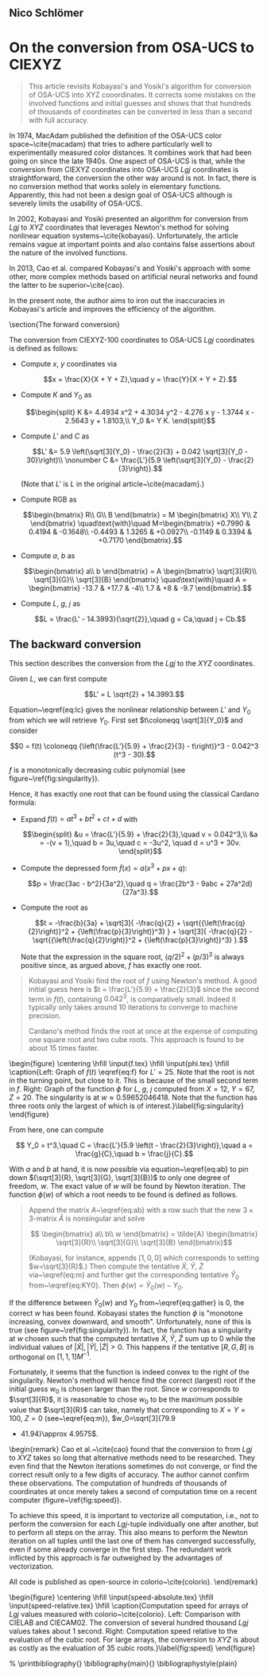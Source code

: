 ## Nico Schlömer
# On the conversion from OSA-UCS to CIEXYZ

> This article revisits Kobayasi's and Yosiki's algorithm for conversion of OSA-UCS into
> XYZ cooordinates. It corrects some mistakes on the involved functions and initial
> guesses and shows that that hundreds of thousands of coordinates can be converted in
> less than a second with full accuracy.

In 1974, MacAdam published the definition of the OSA-UCS color space~\cite{macadam} that
tries to adhere particularly well to experimentally measured color distances. It
combines work that had been going on since the late 1940s. One aspect of OSA-UCS is
that, while the conversion from CIEXYZ coordinates into OSA-UCS $`Lgj`$ coordinates is
straightforward, the conversion the other way around is not. In fact, there is no
conversion method that works solely in elementary functions. Apparently, this had not
been a design goal of OSA-UCS although is severely limits the usability of OSA-UCS.

In 2002, Kobayasi and Yosiki presented an algorithm for conversion from $`Lgj`$ to
$`XYZ`$ coordinates that leverages Newton's method for solving nonlinear equation
systems~\cite{kobayasi}. Unfortunately, the article remains vague at important points
and also contains false assertions about the nature of the involved functions.

In 2013, Cao et al. compared Kobayasi's and Yosiki's approach with some other, more
complex methods based on artificial neural networks and found the latter to be
superior~\cite{cao}.

In the present note, the author aims to iron out the inaccuracies in Kobayasi's article
and improves the efficiency of the algorithm.

\section{The forward conversion}

The conversion from CIEXYZ-100 coordinates to OSA-UCS $`Lgj`$ coordinates is defined as
follows:

* Compute $`x`$, $`y`$ coordinates via
  ```math
  x = \frac{X}{X + Y + Z},\quad y = \frac{Y}{X + Y + Z}.
  ```
* Compute $`K`$ and $`Y_0`$ as
  ```math
  \begin{split}
    K &= 4.4934 x^2 + 4.3034 y^2 - 4.276 x y - 1.3744 x - 2.5643 y + 1.8103,\\
    Y_0 &= Y K.
  \end{split}
  ```
* Compute $`L'`$ and $`C`$ as
  ```math
  L' &= 5.9 \left(\sqrt[3]{Y_0} - \frac{2}{3} + 0.042 \sqrt[3]{Y_0 - 30}\right)\\
  \nonumber
  C &= \frac{L'}{5.9 \left(\sqrt[3]{Y_0} - \frac{2}{3}\right)}.
  ```
  (Note that $`L'`$ is $`L`$ in the original article~\cite{macadam}.)

* Compute RGB as
  ```math
  \begin{bmatrix}
    R\\
    G\\
    B
  \end{bmatrix}
  =
  M
  \begin{bmatrix}
    X\\
    Y\\
    Z
  \end{bmatrix}
  \quad\text{with}\quad
  M=\begin{bmatrix}
    +0.7990 & 0.4194 & -0.1648\\
    -0.4493 & 1.3265 & +0.0927\\
    -0.1149 & 0.3394 & +0.7170
  \end{bmatrix}.
  ```

* Compute $`a`$, $`b`$ as
  ```math
  \begin{bmatrix}
    a\\
    b
  \end{bmatrix}
  =
  A
  \begin{bmatrix}
    \sqrt[3]{R}\\
    \sqrt[3]{G}\\
    \sqrt[3]{B}
  \end{bmatrix}
  \quad\text{with}\quad
  A = \begin{bmatrix}
    -13.7 & +17.7 & -4\\
    1.7 & +8 & -9.7
  \end{bmatrix}.
  ```

* Compute $`L`$, $`g`$, $`j`$ as
  ```math
  L = \frac{L' - 14.3993}{\sqrt{2}},\quad g = Ca,\quad j = Cb.
  ```

## The backward conversion

This section describes the conversion from the  $`Lgj`$ to the $`XYZ`$ coordinates.

Given $`L`$, we can first compute
```math
L' = L \sqrt{2} + 14.3993.
```
Equation~\eqref{eq:lc} gives the nonlinear relationship between $`L'`$ and $`Y_0`$ from
which we will retrieve $`Y_0`$. First set $`t\coloneqq \sqrt[3]{Y_0}`$ and consider
```math
0 = f(t) \coloneqq {\left(\frac{L'}{5.9} + \frac{2}{3} - t\right)}^3 - 0.042^3 (t^3 - 30).
```
$`f`$ is a monotonically decreasing cubic polynomial (see figure~\ref{fig:singularity}).

Hence, it has exactly one root that can be found using the classical Cardano formula:

* Expand $`f(t) = at^3 + bt^2 + ct + d`$ with
  ```math
  \begin{split}
    &u = \frac{L'}{5.9} + \frac{2}{3},\quad v = 0.042^3,\\
    &a = -(v + 1),\quad  b = 3u,\quad  c = -3u^2, \quad d = u^3 + 30v.
  \end{split}
  ```

* Compute the depressed form $`\tilde{f}(x)=a(x^3 + px + q)`$:
  ```math
  p = \frac{3ac - b^2}{3a^2},\quad q = \frac{2b^3 - 9abc + 27a^2d}{27a^3}.
  ```

* Compute the root as
  ```math
  t = -\frac{b}{3a} + \sqrt[3]{
    -\frac{q}{2} + \sqrt{{\left(\frac{q}{2}\right)}^2 + {\left(\frac{p}{3}\right)}^3}
  }
  + \sqrt[3]{
    -\frac{q}{2} - \sqrt{{\left(\frac{q}{2}\right)}^2 + {\left(\frac{p}{3}\right)}^3}
  }.
  ```
  Note that the expression in the square root, $`{\left(q/2\right)}^2 +
  {\left(p/3\right)}^3`$ is always positive since, as argued above, $f$ has
  exactly one root.

> Kobayasi and Yosiki find the root of $`f`$ using Newton's method.  A good initial
> guess here is $`t = \frac{L'}{5.9} + \frac{2}{3}`$ since the second term in $`f(t)`$,
> containing $`0.042^3`$, is comparatively small. Indeed it typically only takes around
> 10 iterations to converge to machine precision.
>
> Cardano's method finds the root at once at the expense of computing one square root
> and two cube roots. This approach is found to be about 15 times faster.

\begin{figure}
  \centering
  \hfill
  \input{f.tex}
  \hfill
  \input{phi.tex}
  \hfill
  \caption{Left: Graph of $f(t)$ \eqref{eq:f} for $L'=25$. Note that the root is not in
  the turning point, but close to it. This is because of the small second term in $f$.
  Right: Graph of the function $\phi$ for $L$, $g$, $j$ computed from $X=12$, $Y=67$,
  $Z=20$. The singularity is at $w\approx 0.59652046418$.  Note that the function has
  three roots only the largest of which is of interest.}\label{fig:singularity}
\end{figure}

From here, one can compute
```math
  Y_0 = t^3,\quad
  C = \frac{L'}{5.9 \left(t - \frac{2}{3}\right)},\quad
  a = \frac{g}{C},\quad
  b = \frac{j}{C}.
```
With $`a`$ and $`b`$ at hand, it is now possible via equation~\eqref{eq:ab} to pin down
$`(\sqrt[3]{R}, \sqrt[3]{G}, \sqrt[3]{B})`$ to only one degree of freedom, $`w`$.
The exact value of $`w`$ will be found by Newton iteration. The function $`\phi(w)`$
of which a root needs to be found is defined as follows.

> Append the matrix $`A`$~\eqref{eq:ab} with a row such that the new $`3\times3`$-matrix
> $`\tilde{A}`$ is nonsingular and solve
> ```math
>   \begin{bmatrix}
>     a\\
>     b\\
>     w
>   \end{bmatrix}
>   =
>   \tilde{A}
>   \begin{bmatrix}
>     \sqrt[3]{R}\\
>     \sqrt[3]{G}\\
>     \sqrt[3]{B}
>   \end{bmatrix}
> ```
> (Kobayasi, for instance, appends $`[1, 0, 0]`$ which corresponds to setting
> $`w=\sqrt[3]{R}`$.) Then compute the tentative $`\tilde{X}`$, $`\tilde{Y}`$, $`\tilde{Z}`$
> via~\eqref{eq:m} and further get the corresponding tentative $`\tilde{Y}_0`$
> from~\eqref{eq:KY0}. Then $`\phi(w) = \tilde{Y}_0(w) - Y_0`$.

If the difference between $`\tilde{Y}_0(w)`$ and $`Y_0`$ from~\eqref{eq:gather} is 0,
the correct $`w`$ has been found.  Kobayasi states the function $`\phi`$ is "monotone
increasing, convex downward, and smooth". Unfortunately, none of this is true (see
figure~\ref{fig:singularity}). In fact, the function has a singularity at $`w`$ chosen
such that the computed tentative $`\tilde{X}`$, $`\tilde{Y}`$, $`\tilde{Z}`$ sum up to 0
while the individual values of $`|\tilde{X}|, |\tilde{Y}|, |\tilde{Z}| > 0`$. This
happens if the tentative $`[R, G, B]`$ is orthogonal on $`[1,1,1] M^{-1}`$.

Fortunately, it seems that the function is indeed convex to the right of the
singularity.  Newton's method will hence find the correct (largest) root if the initial
guess $`w_0`$ is chosen larger than the root. Since $w$ corresponds to $\sqrt[3]{R}$, it
is reasonable to chose $w_0$ to be the maximum possible value that $\sqrt[3]{R}$ can
take, namely that corresponding to $X=Y=100$, $Z=0$ (see~\eqref{eq:m}), $w_0=\sqrt[3]{79.9
+ 41.94}\approx 4.9575$.

\begin{remark}
  Cao et al.~\cite{cao} found that the conversion to from $Lgj$ to $XYZ$ takes so long
  that alternative methods need to be researched. They even find that the Newton
  iterations sometimes do not converge, or find the correct result only to a few digits
  of accuracy.  The author cannot confirm these observations. The computation of
  hundreds of thousands of coordinates at once merely takes a second of computation time
  on a recent computer (figure~\ref{fig:speed}).

  To achieve this speed, it is important to vectorize all computation, i.e., not to
  perform the conversion for each $Lgj$-tuple individually one after another, but to
  perform all steps on the array. This also means to perform the Newton iteration on all
  tuples until the last one of them has converged successfully, even if some already
  converge in the first step. The redundant work inflicted by this approach is far
  outweighed by the advantages of vectorization.

  All code is published as open-source in colorio~\cite{colorio}.
\end{remark}

\begin{figure}
  \centering
  \hfill
  \input{speed-absolute.tex}
  \hfill
  \input{speed-relative.tex}
  \hfill
  \caption{Computation speed for arrays of $Lgj$ values measured with
  colorio~\cite{colorio}. Left: Comparison with CIELAB and CIECAM02.
  The conversion of several hundred thousand $Lgj$ values takes about 1 second. Right:
  Computation speed relative to the evaluation of the cubic root. For large arrays, the
  conversion to $XYZ$ is about as costly as the evaluation of 35 cubic roots.}\label{fig:speed}
\end{figure}

% \printbibliography{}
\bibliography{main}{}
\bibliographystyle{plain}
